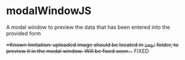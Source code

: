 # modalWindowJS
A modal window to preview the data that has been entered into the provided form

~~*Known limitation: uploaded image should be located in `img/` folder, to preview it in the modal window. Will be fixed soon...~~
FIXED
